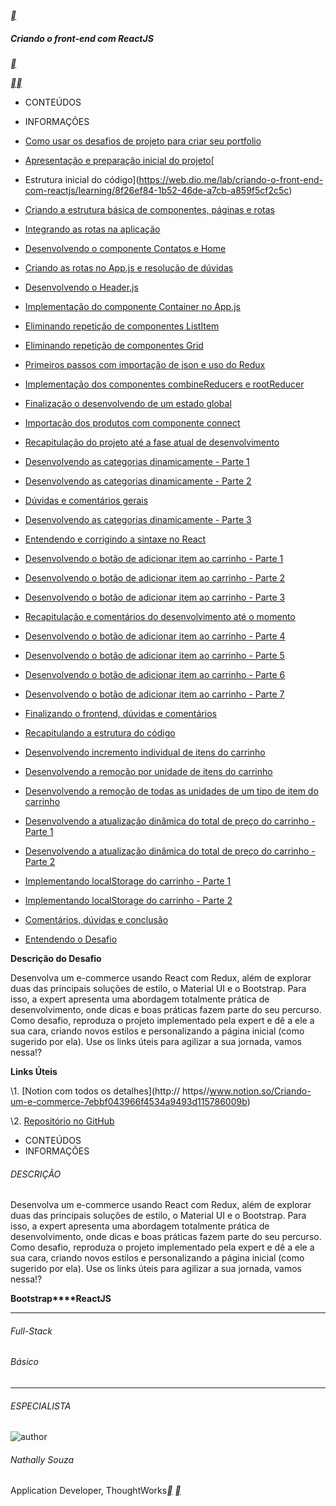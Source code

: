 [**](https://web.dio.me/labs)

##### Criando o front-end com ReactJS

[**](https://hermes.digitalinnovation.one/lab_projects/files/8a7b2b2d-b2eb-4ad6-8245-8c5bfdf7a0c5.zip)

[**](https://web.dio.me/lab/criando-o-front-end-com-reactjs/learning/fe8f0707-8354-48d3-a6ab-b3d96f24ab62)[**](https://web.dio.me/lab/criando-o-front-end-com-reactjs/learning/ee98191e-0223-4c33-a5ec-f72be22c90c8)



- CONTEÚDOS
- INFORMAÇÕES

- [Como usar os desafios de projeto para criar seu portfolio](https://web.dio.me/lab/criando-o-front-end-com-reactjs/learning/fe8f0707-8354-48d3-a6ab-b3d96f24ab62)
- [Apresentação e preparação inicial do projeto](https://web.dio.me/lab/criando-o-front-end-com-reactjs/learning/ee98191e-0223-4c33-a5ec-f72be22c90c8)[
- Estrutura inicial do código](https://web.dio.me/lab/criando-o-front-end-com-reactjs/learning/8f26ef84-1b52-46de-a7cb-a859f5cf2c5c) 
- [Criando a estrutura básica de componentes, páginas e rotas](https://web.dio.me/lab/criando-o-front-end-com-reactjs/learning/8442ac5e-d374-4aec-9ddd-8753926501af) 
- [Integrando as rotas na aplicação](https://web.dio.me/lab/criando-o-front-end-com-reactjs/learning/2413537e-44c3-4682-bfff-77db06af527a) 
- [Desenvolvendo o componente Contatos e Home](https://web.dio.me/lab/criando-o-front-end-com-reactjs/learning/89d54a7c-07df-44ae-ad62-36cde7e1ae28) 
- [Criando as rotas no App.js e resolução de dúvidas](https://web.dio.me/lab/criando-o-front-end-com-reactjs/learning/9f60236d-8b0f-4bbf-a9d1-c71cc8b4b2b8) 
- [Desenvolvendo o Header.js](https://web.dio.me/lab/criando-o-front-end-com-reactjs/learning/2f2273e4-ad1b-4d90-b426-71726574a075) 
- [Implementação do componente Container no App.js](https://web.dio.me/lab/criando-o-front-end-com-reactjs/learning/09239980-1c18-4bb5-bbe3-bb667ec9ca49) 
- [Eliminando repetição de componentes ListItem](https://web.dio.me/lab/criando-o-front-end-com-reactjs/learning/a5ac8e26-105c-483a-ba40-0d6196eeba84) 
- [Eliminando repetição de componentes Grid](https://web.dio.me/lab/criando-o-front-end-com-reactjs/learning/865ade51-5bca-4a0d-a24a-ca75b5c8f16f) 
- [Primeiros passos com importação de json e uso do Redux](https://web.dio.me/lab/criando-o-front-end-com-reactjs/learning/177728d6-99ed-414a-8f56-44b61b432cb6) 
- [Implementação dos componentes combineReducers e rootReducer](https://web.dio.me/lab/criando-o-front-end-com-reactjs/learning/99d3e735-145d-455c-a1be-3217c5f6e049) 
- [Finalização o desenvolvendo de um estado global](https://web.dio.me/lab/criando-o-front-end-com-reactjs/learning/0489b225-46c8-459e-9fd7-3a86fc4d4758) 
- [Importação dos produtos com componente connect](https://web.dio.me/lab/criando-o-front-end-com-reactjs/learning/5450ab66-cb6e-49c1-83a7-19a5fb4c2180) 
- [Recapitulação do projeto até a fase atual de desenvolvimento](https://web.dio.me/lab/criando-o-front-end-com-reactjs/learning/bfb372fc-fcd4-4b54-a6a4-2eab48ff24c8) 
- [Desenvolvendo as categorias dinamicamente - Parte 1](https://web.dio.me/lab/criando-o-front-end-com-reactjs/learning/714252aa-fcfc-4d60-a1a5-14ecd847b28d) 
- [Desenvolvendo as categorias dinamicamente - Parte 2](https://web.dio.me/lab/criando-o-front-end-com-reactjs/learning/e1a83c48-c5ea-4e65-ab4f-87d67ffb402a) 
- [Dúvidas e comentários gerais](https://web.dio.me/lab/criando-o-front-end-com-reactjs/learning/e9d38863-b97b-4d77-a6ba-6506b18d8b5d) 
- [Desenvolvendo as categorias dinamicamente - Parte 3](https://web.dio.me/lab/criando-o-front-end-com-reactjs/learning/72da1d6b-7000-4b8c-820e-ca75ca7d53f0)
- [Entendendo e corrigindo a sintaxe no React](https://web.dio.me/lab/criando-o-front-end-com-reactjs/learning/a6f317cb-7846-473a-88a3-85e5d18e5818) 
- [Desenvolvendo o botão de adicionar item ao carrinho - Parte 1](https://web.dio.me/lab/criando-o-front-end-com-reactjs/learning/9d4ea758-42f2-4480-a9b0-2a3a4efa2785) 
- [Desenvolvendo o botão de adicionar item ao carrinho - Parte 2](https://web.dio.me/lab/criando-o-front-end-com-reactjs/learning/c8408bcc-26b8-4dae-b26e-c263799b0986) 
- [Desenvolvendo o botão de adicionar item ao carrinho - Parte 3](https://web.dio.me/lab/criando-o-front-end-com-reactjs/learning/8f788efb-318d-4ef5-9ccd-0b70fd2a9544) 
- [Recapitulação e comentários do desenvolvimento até o momento](https://web.dio.me/lab/criando-o-front-end-com-reactjs/learning/1928395a-39d1-45ff-9f63-a18c96c529d6) 
- [Desenvolvendo o botão de adicionar item ao carrinho - Parte 4](https://web.dio.me/lab/criando-o-front-end-com-reactjs/learning/fd7e635a-4464-48be-8b8e-31c75a2a8c76) 
- [Desenvolvendo o botão de adicionar item ao carrinho - Parte 5](https://web.dio.me/lab/criando-o-front-end-com-reactjs/learning/99165f37-d228-4618-8ca5-c6ad6c03d813) 
- [Desenvolvendo o botão de adicionar item ao carrinho - Parte 6](https://web.dio.me/lab/criando-o-front-end-com-reactjs/learning/65de7b50-5997-4f70-9ac4-f261ecf449fe) 
- [Desenvolvendo o botão de adicionar item ao carrinho - Parte 7](https://web.dio.me/lab/criando-o-front-end-com-reactjs/learning/4446ee41-5bee-473d-8754-5db5c867488c) 
- [Finalizando o frontend, dúvidas e comentários](https://web.dio.me/lab/criando-o-front-end-com-reactjs/learning/2f238545-fd29-4480-94a9-a7a74466b8f7) 
- [Recapitulando a estrutura do código](https://web.dio.me/lab/criando-o-front-end-com-reactjs/learning/488a6557-347f-4145-970c-57cf7a8336fb) 
- [Desenvolvendo incremento individual de itens do carrinho](https://web.dio.me/lab/criando-o-front-end-com-reactjs/learning/8cd3fa15-a5f6-4b60-aadf-1913af4ada5e) 
- [Desenvolvendo a remoção por unidade de itens do carrinho](https://web.dio.me/lab/criando-o-front-end-com-reactjs/learning/ae0f9e6a-122e-4508-a678-bd1e8f302424) 
- [Desenvolvendo a remoção de todas as unidades de um tipo de item do carrinho](https://web.dio.me/lab/criando-o-front-end-com-reactjs/learning/dd59ac38-cff8-455b-bec5-3d955d40585d) 
- [Desenvolvendo a atualização dinâmica do total de preço do carrinho - Parte 1](https://web.dio.me/lab/criando-o-front-end-com-reactjs/learning/e35b609b-7ffe-4662-8d07-6b9deb988a8f) 
- [Desenvolvendo a atualização dinâmica do total de preço do carrinho - Parte 2](https://web.dio.me/lab/criando-o-front-end-com-reactjs/learning/a01445e7-5c79-452d-80d5-b6b835f7b464) 
- [Implementando localStorage do carrinho - Parte 1](https://web.dio.me/lab/criando-o-front-end-com-reactjs/learning/e3683419-518d-466b-b288-a0eccf4bd661) 
- [Implementando localStorage do carrinho - Parte 2](https://web.dio.me/lab/criando-o-front-end-com-reactjs/learning/7da1f94c-24ea-4867-8dd1-48ac587397c3) 
- [Comentários, dúvidas e conclusão](https://web.dio.me/lab/criando-o-front-end-com-reactjs/learning/b9989be7-3c5a-4f0d-972c-e5e535ae537c) 
- [Entendendo o Desafio](https://web.dio.me/lab/criando-o-front-end-com-reactjs/learning/8d05f35f-9053-424d-81f1-740308ed05ff)


**Descrição do Desafio**

Desenvolva um e-commerce usando React com Redux, além de explorar duas das principais soluções de estilo, o Material UI e o Bootstrap. Para isso, a expert apresenta uma abordagem totalmente prática de desenvolvimento, onde dicas e boas práticas fazem parte do seu percurso. Como desafio, reproduza o projeto implementado pela expert e dê a ele a sua cara, criando novos estilos e personalizando a página inicial (como sugerido por ela). Use os links úteis para agilizar a sua jornada, vamos nessa!?

**Links Úteis**

\1. [Notion com todos os detalhes](http:// https//www.notion.so/Criando-um-e-commerce-7ebbf043966f4534a9493d115786009b)

\2. [Repositório no GitHub](https://github.com/nathyts/dioshopping.)



- CONTEÚDOS
- INFORMAÇÕES

###### DESCRIÇÃO

Desenvolva um e-commerce usando React com Redux, além de explorar duas das principais soluções de estilo, o Material UI e o Bootstrap. Para isso, a expert apresenta uma abordagem totalmente prática de desenvolvimento, onde dicas e boas práticas fazem parte do seu percurso. Como desafio, reproduza o projeto implementado pela expert e dê a ele a sua cara, criando novos estilos e personalizando a página inicial (como sugerido por ela). Use os links úteis para agilizar a sua jornada, vamos nessa!?

**Bootstrap****ReactJS**

------

###### Full-Stack

###### Básico

------

###### ESPECIALISTA

![author](https://hermes.digitalinnovation.one/users/author/photos/b33b1bf9-b69f-44e1-ace6-da8d5a0a6149.png)

###### Nathally Souza

Application Developer, ThoughtWorks[**](https://www.linkedin.com/in/nathally-souza-7331a71b9/) [**](https://github.com/nathyts/)